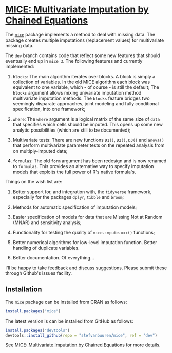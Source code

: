 <!-- README.md is generated from README.Rmd. Please edit that file -->
[MICE: Multivariate Imputation by Chained Equations](http://stefvanbuuren.github.io/mice/)
==========================================================================================

The [`mice`](https://cran.r-project.org/package=mice) package implements a method to deal with missing data. The package creates multiple imputations (replacement values) for multivariate missing data.

The `dev` branch contains code that reflect some new features that should eventually end up in `mice 3`. The following features and currently implemented:

1.  `blocks`: The main algorithm iterates over blocks. A block is simply a collection of variables. In the old MICE algorithm each block was equivalent to one variable, which - of course - is still the default; The `blocks` argument allows mixing univariate imputation method multivariate imputation methods. The `blocks` feature bridges two seemingly disparate approaches, joint modeling and fully conditional specification, into one framework;

2.  `where`: The `where` argument is a logical matrix of the same size of `data` that specifies which cells should be imputed. This opens up some new analytic possibilities (which are still to be documented);

3.  Multivariate tests: There are new functions `D1()`, `D2()`, `D3()` and `anova()` that perform multivariate parameter tests on the repeated analysis from on multiply-imputed data;

4.  `formulas`: The old `form` argument has been redesign and is now renamed to `formulas`. This provides an alternative way to specify imputation models that exploits the full power of R's native formula's.

Things on the wish list are:

1.  Better support for, and integration with, the `tidyverse` framework, especially for the packages `dplyr`, `tibble` and `broom`;

2.  Methods for automatic specification of imputation models;

3.  Easier specification of models for data that are Missing Not at Random (MNAR) and sensitivity analysis;

4.  Functionality for testing the quality of `mice.impute.xxx()` functions;

5.  Better numerical algorithms for low-level imputation function. Better handling of duplicate variables.

6.  Better documentation. Of everything...

I'll be happy to take feedback and discuss suggestions. Please submit these through Github's issues facility.

Installation
------------

The `mice` package can be installed from CRAN as follows:

``` r
install.packages("mice")
```

The latest version is can be installed from GitHub as follows:

``` r
install.packages("devtools")
devtools::install_github(repo = "stefvanbuuren/mice", ref = "dev")
```

See [MICE: Multivariate Imputation by Chained Equations](http://stefvanbuuren.github.io/mice/) for more details.
